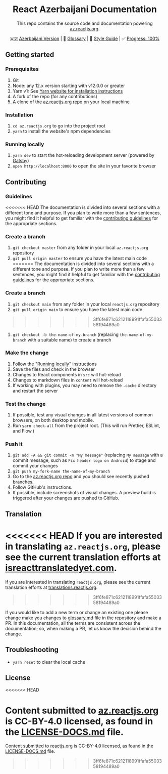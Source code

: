 <h1 align="center">React Azerbaijani Documentation</h1>
<div align="center">

This repo contains the source code and documentation powering [az.reactjs.org](https://az.reactjs.org/).

🇦🇿 [Azerbaijani Version](https://github.com/reactjs/az.reactjs.org/blob/master/README.az.md) | 📖 [Glossary](https://github.com/reactjs/az.reactjs.org/blob/master/glossary.md) | 💅 [Style Guide](https://github.com/reactjs/az.reactjs.org/blob/master/style-guide.md) | ✅ [Progress: 100%](https://www.isreacttranslatedyet.com/)
</div>

## Getting started

### Prerequisites

1. Git
1. Node: any 12.x version starting with v12.0.0 or greater
1. Yarn v1: See [Yarn website for installation instructions](https://yarnpkg.com/lang/en/docs/install/)
1. A fork of the repo (for any contributions)
1. A clone of the [az.reactjs.org repo](https://github.com/reactjs/az.reactjs.org) on your local machine

### Installation

1. `cd az.reactjs.org` to go into the project root
1. `yarn` to install the website's npm dependencies

### Running locally

1. `yarn dev` to start the hot-reloading development server (powered by [Gatsby](https://www.gatsbyjs.org))
1. `open http://localhost:8000` to open the site in your favorite browser

## Contributing

### Guidelines

<<<<<<< HEAD
The documentation is divided into several sections with a different tone and purpose. If you plan to write more than a few sentences, you might find it helpful to get familiar with the [contributing guidelines](https://github.com/reactjs/az.reactjs.org/blob/master/CONTRIBUTING.md#guidelines-for-text) for the appropriate sections.

### Create a branch

1. `git checkout master` from any folder in your local `az.reactjs.org` repository
1. `git pull origin master` to ensure you have the latest main code
=======
The documentation is divided into several sections with a different tone and purpose. If you plan to write more than a few sentences, you might find it helpful to get familiar with the [contributing guidelines](https://github.com/reactjs/reactjs.org/blob/main/CONTRIBUTING.md#guidelines-for-text) for the appropriate sections.

### Create a branch

1. `git checkout main` from any folder in your local `reactjs.org` repository
1. `git pull origin main` to ensure you have the latest main code
>>>>>>> 3ff6fe871c6212118991ffafa5503358194489a0
1. `git checkout -b the-name-of-my-branch` (replacing `the-name-of-my-branch` with a suitable name) to create a branch

### Make the change

1. Follow the ["Running locally"](#running-locally) instructions
1. Save the files and check in the browser
  1. Changes to React components in `src` will hot-reload
  1. Changes to markdown files in `content` will hot-reload
  1. If working with plugins, you may need to remove the `.cache` directory and restart the server

### Test the change

1. If possible, test any visual changes in all latest versions of common browsers, on both desktop and mobile.
1. Run `yarn check-all` from the project root. (This will run Prettier, ESLint, and Flow.)

### Push it

1. `git add -A && git commit -m "My message"` (replacing `My message` with a commit message, such as `Fix header logo on Android`) to stage and commit your changes
1. `git push my-fork-name the-name-of-my-branch`
1. Go to the [az.reactjs.org repo](https://github.com/reactjs/az.reactjs.org) and you should see recently pushed branches.
1. Follow GitHub's instructions.
1. If possible, include screenshots of visual changes. A preview build is triggered after your changes are pushed to GitHub.

## Translation

<<<<<<< HEAD
If you are interested in translating `az.reactjs.org`, please see the current translation efforts at [isreacttranslatedyet.com](https://www.isreacttranslatedyet.com/).
=======
If you are interested in translating `reactjs.org`, please see the current translation efforts at [translations.reactjs.org](https://translations.reactjs.org/).
>>>>>>> 3ff6fe871c6212118991ffafa5503358194489a0

If you would like to add a new term or change an existing one please change make you changes to [glossary.md](https://github.com/reactjs/az.reactjs.org/blob/master/glossary.md) file in the repository and make a PR. In this documentation, all the terms are consistent across the documentation; so, when making a PR, let us know the decision behind the change.

## Troubleshooting

- `yarn reset` to clear the local cache

## License
<<<<<<< HEAD

Content submitted to [az.reactjs.org](https://az.reactjs.org/) is CC-BY-4.0 licensed, as found in the [LICENSE-DOCS.md](https://github.com/open-source-explorer/reactjs.org/blob/master/LICENSE-DOCS.md) file.
=======
Content submitted to [reactjs.org](https://reactjs.org/) is CC-BY-4.0 licensed, as found in the [LICENSE-DOCS.md](LICENSE-DOCS.md) file.
>>>>>>> 3ff6fe871c6212118991ffafa5503358194489a0

